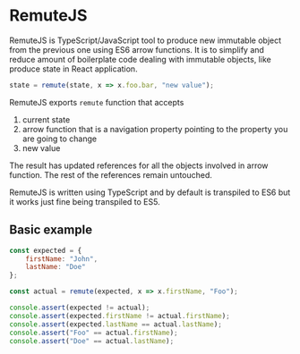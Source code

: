 # RemuteJS
RemuteJS is TypeScript/JavaScript tool to produce new immutable object from the previous one using ES6 arrow functions.
It is to simplify and reduce amount of boilerplate code dealing with immutable objects, like produce state in React application.

```js
state = remute(state, x => x.foo.bar, "new value");
```
RemuteJS exports `remute` function that accepts 
1. current state 
2. arrow function that is a navigation property pointing to the property you are going to change
3. new value

The result has updated references for all the objects involved in arrow function. The rest of the references remain untouched. 

RemuteJS is written using TypeScript and by default is transpiled to ES6 but it works just fine being transpiled to ES5.

## Basic example
```js
const expected = {
    firstName: "John",
    lastName: "Doe"
};

const actual = remute(expected, x => x.firstName, "Foo");

console.assert(expected != actual);
console.assert(expected.firstName != actual.firstName);
console.assert(expected.lastName == actual.lastName);
console.assert("Foo" == actual.firstName);
console.assert("Doe" == actual.lastName);
```
